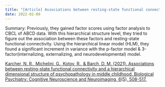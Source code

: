 ```yaml
---
title: "[Article] Associations between resting-state functional connectivity and a hierarchical dimensional structure of psychopathology in middle childhood"
date: 2022-02-09
---
```


Summary: Previously, they gained factor scores using factor analysis to CBCL of ABCD data. With this hierarchical structure level, they tried to figure out the association between these factors and resting-state functional connectivity. Using the hierarchical linear model (HLM), they found a significant increment in variance with the p-factor model & 3-factor(internalizing, externalizing, and neurodevelopmental) model.

[Karcher, N. R., Michelini, G., Kotov, R., & Barch, D. M. (2021). Associations between resting-state functional connectivity and a hierarchical dimensional structure of psychopathology in middle childhood. Biological Psychiatry: Cognitive Neuroscience and Neuroimaging, 6(5), 508-517.](https://www.sciencedirect.com/science/article/pii/S2451902220302779) <br/>
